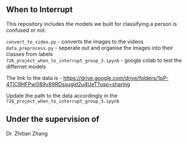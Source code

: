 ## When to Interrupt 

This repository includes the models we built for classifying a person is confused or not. 


`convert_to_video.py` - converts the images to the videos  
`data_preprocess.py` - seperate out and organise the images into their classes from labels  
`726_project_when_to_interrupt_group_3.ipynb` - google colab to test the differnet models  

The link to the data is - https://drive.google.com/drive/folders/1pP-4TlC9HFPwO89v89RDssugid2u4UeT?usp=sharing

Update the path to the data accordingly in the `726_project_when_to_interrupt_group_3.ipynb`


## Under the supervision of
Dr. Zhitian Zhang

